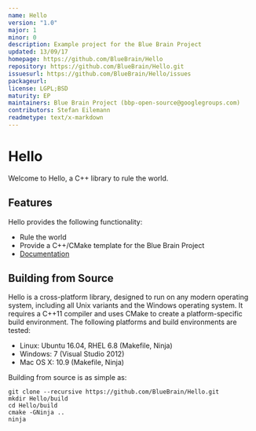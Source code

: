 ```yaml
---
name: Hello
version: "1.0"
major: 1
minor: 0
description: Example project for the Blue Brain Project
updated: 13/09/17
homepage: https://github.com/BlueBrain/Hello
repository: https://github.com/BlueBrain/Hello.git
issuesurl: https://github.com/BlueBrain/Hello/issues
packageurl: 
license: LGPL;BSD
maturity: EP
maintainers: Blue Brain Project (bbp-open-source@googlegroups.com)
contributors: Stefan Eilemann
readmetype: text/x-markdown
---
```

# Hello

Welcome to Hello, a C++ library to rule the world.

## Features

Hello provides the following functionality:
* Rule the world
* Provide a C++/CMake template for the Blue Brain Project
* [Documentation](http://bluebrain.github.io/Hello-1.0/documentation.html)

## Building from Source

Hello is a cross-platform library, designed to run on any modern
operating system, including all Unix variants and the Windows operating
system. It requires a C++11 compiler and uses CMake to create a
platform-specific build environment. The following platforms and build
environments are tested:

* Linux: Ubuntu 16.04, RHEL 6.8 (Makefile, Ninja)
* Windows: 7 (Visual Studio 2012)
* Mac OS X: 10.9 (Makefile, Ninja)

Building from source is as simple as:

    git clone --recursive https://github.com/BlueBrain/Hello.git
    mkdir Hello/build
    cd Hello/build
    cmake -GNinja ..
    ninja


